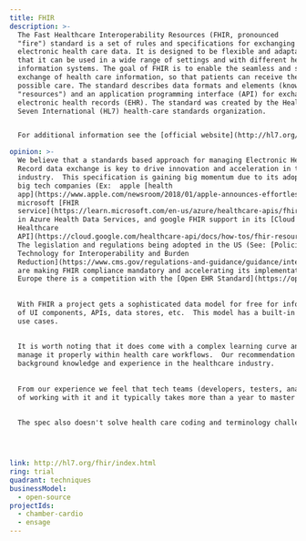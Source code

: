 ```yaml
---
title: FHIR
description: >-
  The Fast Healthcare Interoperability Resources (FHIR, pronounced
  "fire") standard is a set of rules and specifications for exchanging
  electronic health care data. It is designed to be flexible and adaptable, so
  that it can be used in a wide range of settings and with different health care
  information systems. The goal of FHIR is to enable the seamless and secure
  exchange of health care information, so that patients can receive the best
  possible care. The standard describes data formats and elements (known as
  "resources") and an application programming interface (API) for exchanging
  electronic health records (EHR). The standard was created by the Health Level
  Seven International (HL7) health-care standards organization.


  For additional information see the [official website](http://hl7.org/fhir/index.html) or the [Wikipedia entry](https://en.wikipedia.org/wiki/Fast_Healthcare_Interoperability_Resources).

opinion: >-
  We believe that a standards based approach for managing Electronic Health
  Record data exchange is key to drive innovation and acceleration in the Health
  industry.  This specification is gaining big momentum due to its adoption by
  big tech companies (Ex:  apple [health
  app](https://www.apple.com/newsroom/2018/01/apple-announces-effortless-solution-bringing-health-records-to-iPhone/),
  microsoft [FHIR
  service](https://learn.microsoft.com/en-us/azure/healthcare-apis/fhir/overview)
  in Azure Health Data Services, and google FHIR support in its [Cloud
  Healthcare
  API](https://cloud.google.com/healthcare-api/docs/how-tos/fhir-resources)).
  The legislation and regulations being adopted in the US (See: [Policies and
  Technology for Interoperability and Burden
  Reduction](https://www.cms.gov/regulations-and-guidance/guidance/interoperability/index))
  are making FHIR compliance mandatory and accelerating its implementation, however in other regions such as
  Europe there is a competition with the [Open EHR Standard](https://openehr.org/).
  
  
  With FHIR a project gets a sophisticated data model for free for information exchange that could help drive the development
  of UI components, APIs, data stores, etc.  This model has a built-in support for extension which makes it flexible for complex
  use cases.
  
  
  It is worth noting that it does come with a complex learning curve and a good health care domain background is required to 
  manage it properly within health care workflows.  Our recommendation is to have SMEs in the product development team with a strong
  background knowledge and experience in the healthcare industry.
  
  
  From our experience we feel that tech teams (developers, testers, analysts) typically start feeling comfortable with the spec after around 3-4 weeks 
  of working with it and it typically takes more than a year to master and deeply understand the spec.
  
  
  The spec also doesn't solve health care coding and terminology challenges and product development teams still need to write the translation layer from one code system to another.




link: http://hl7.org/fhir/index.html
ring: trial
quadrant: techniques
businessModel:
  - open-source
projectIds:
  - chamber-cardio
  - ensage
---
```

